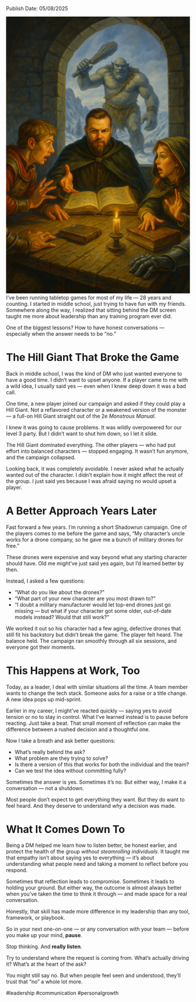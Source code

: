 Publish Date: 05/08/2025

![What Being a DM Taught Me About Leadership (and Saying No)](WhatBeingaDMTaughtMeAboutLeadership(and%20Saying%20No).png)
I’ve been running tabletop games for most of my life — 28 years and counting. I started in middle school, just trying to have fun with my friends. Somewhere along the way, I realized that sitting behind the DM screen taught me more about leadership than any training program ever did.

One of the biggest lessons? How to have honest conversations — especially when the answer needs to be “no.”

# The Hill Giant That Broke the Game

Back in middle school, I was the kind of DM who just wanted everyone to have a good time. I didn’t want to upset anyone. If a player came to me with a wild idea, I usually said yes — even when I knew deep down it was a bad call.

One time, a new player joined our campaign and asked if they could play a Hill Giant. Not a reflavored character or a weakened version of the monster — a full-on Hill Giant straight out of the 2e _Monstrous Manual_.

I knew it was going to cause problems. It was wildly overpowered for our level 3 party. But I didn’t want to shut him down, so I let it slide.

The Hill Giant dominated everything. The other players — who had put effort into balanced characters — stopped engaging. It wasn’t fun anymore, and the campaign collapsed.

Looking back, it was completely avoidable. I never asked what he actually wanted out of the character. I didn’t explain how it might affect the rest of the group. I just said yes because I was afraid saying no would upset a player.

# A Better Approach Years Later

Fast forward a few years. I’m running a short Shadowrun campaign. One of the players comes to me before the game and says, “My character’s uncle works for a drone company, so he gave me a bunch of military drones for free.”

These drones were expensive and way beyond what any starting character should have. Old me might’ve just said yes again, but I’d learned better by then.

Instead, I asked a few questions:

- “What do you like about the drones?”
- “What part of your new character are you most drawn to?”
- “I doubt a military manufacturer would let top-end drones just go missing — but what if your character got some older, out-of-date models instead? Would that still work?”

We worked it out so his character had a few aging, defective drones that still fit his backstory but didn’t break the game. The player felt heard. The balance held. The campaign ran smoothly through all six sessions, and everyone got their moments.

# This Happens at Work, Too

Today, as a leader, I deal with similar situations all the time. A team member wants to change the tech stack. Someone asks for a raise or a title change. A new idea pops up mid-sprint.

Earlier in my career, I might’ve reacted quickly — saying yes to avoid tension or no to stay in control. What I’ve learned instead is to pause before reacting. Just take a beat. That small moment of reflection can make the difference between a rushed decision and a thoughtful one.

Now I take a breath and ask better questions:

- What’s really behind the ask?
- What problem are they trying to solve?
- Is there a version of this that works for both the individual and the team?
- Can we test the idea without committing fully?

Sometimes the answer is yes. Sometimes it’s no. But either way, I make it a conversation — not a shutdown.

Most people don’t expect to get everything they want. But they do want to feel heard. And they deserve to understand _why_ a decision was made.

# What It Comes Down To

Being a DM helped me learn how to listen better, be honest earlier, and protect the health of the group _without steamrolling individuals_. It taught me that empathy isn’t about saying yes to everything — it’s about understanding what people need and taking a moment to reflect before you respond.

Sometimes that reflection leads to compromise. Sometimes it leads to holding your ground. But either way, the outcome is almost always better when you’ve taken the time to think it through — and made space for a real conversation.

Honestly, that skill has made more difference in my leadership than any tool, framework, or playbook.

So in your next one-on-one — or any conversation with your team — before you make up your mind, **pause**.

Stop thinking. And **really listen**.

Try to understand where the request is coming from. What’s actually driving it? What’s at the heart of the ask?

You might still say no. But when people feel seen and understood, they’ll trust that “no” a whole lot more.

#leadership #communication #personalgrowth
